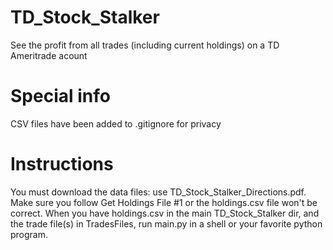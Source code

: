 # TD_Stock_Stalker
See the profit from all trades (including current holdings) on a TD Ameritrade acount


# Special info
CSV files have been added to .gitignore for privacy


# Instructions
You must download the data files:  use TD_Stock_Stalker_Directions.pdf.
Make sure you follow Get Holdings File #1 or the holdings.csv file won't be correct.
When you have holdings.csv in the main TD_Stock_Stalker dir, and the trade file(s) in TradesFiles,
run main.py in a shell or your favorite python program.




  



